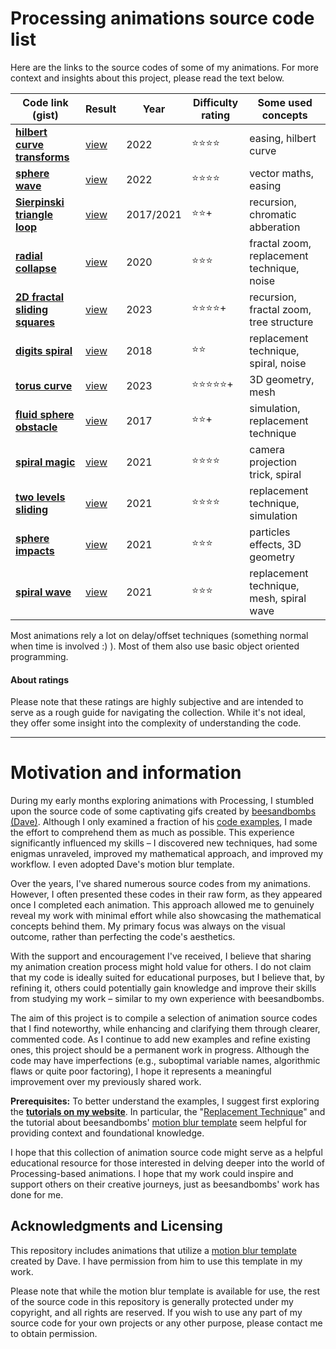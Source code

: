 # Processing animations source code list

Here are the links to the source codes of some of my animations. For more context and insights about this project, please read the text below.


| Code link (gist) | Result | Year | Difficulty rating | Some used concepts |
|-------------|--------|------|-------------------|--------------------|
| [**hilbert curve transforms**](https://gist.github.com/Bleuje/0917441d809d5eccf4ddcfc6a5b787d9) | [view](https://bleuje.com/gifanimationsite/single/hilbertcurvetransforms/) | 2022 | ⭐⭐⭐⭐ | easing, hilbert curve |
| [**sphere wave**](https://gist.github.com/Bleuje/bd3e59266899687c11dbca39f1ffd7ae) | [view](https://bleuje.com/gifanimationsite/single/spherewave/) | 2022 | ⭐⭐⭐⭐ | vector maths, easing |
| [**Sierpinski triangle loop**](https://gist.github.com/Bleuje/1307e4c10898b93a25e159edbef8ea3c) | [view](https://twitter.com/etiennejcb/status/1367173073250758661) | 2017/2021 | ⭐⭐+ | recursion, chromatic abberation |
| [**radial collapse**](https://gist.github.com/Bleuje/3889f5ec12645c5d4ffd24cf7f96282a) | [view](https://bleuje.com/gifanimationsite/single/radialcollapse/) | 2020 | ⭐⭐⭐ | fractal zoom, replacement technique, noise |
| [**2D fractal sliding squares**](https://gist.github.com/Bleuje/5a71f27afedfb7869daf8c81f7a05367) | [view](https://bleuje.com/gifanimationsite/single/2dfractalslidingsquares/) | 2023 | ⭐⭐⭐⭐+ | recursion, fractal zoom, tree structure |
| [**digits spiral**](https://gist.github.com/Bleuje/c80e14b134090e453eefed3ae890a88c) | [view](https://bleuje.com/gifanimationsite/single/digitsspiral/) | 2018 | ⭐⭐ | replacement technique, spiral, noise |
| [**torus curve**](https://gist.github.com/Bleuje/4239c7eabb4781823bc0e085fac005e5) | [view](https://bleuje.com/gifanimationsite/single/toruscurve/) | 2023 | ⭐⭐⭐⭐⭐+ | 3D geometry, mesh |
| [**fluid sphere obstacle**](https://gist.github.com/Bleuje/a2e9beef7476cd4854da61d48b1f5dac) | [view](https://bleuje.com/gifanimationsite/single/fluidsphereobstacle/) | 2017 | ⭐⭐+ | simulation, replacement technique |
| [**spiral magic**](https://gist.github.com/Bleuje/f5cebe99210bb51c4d4b27e9f740f498) | [view](https://bleuje.com/gifanimationsite/single/spiralmagic/) | 2021 | ⭐⭐⭐⭐ | camera projection trick, spiral |
| [**two levels sliding**](https://gist.github.com/Bleuje/637a28417e5014c653c038a502098bb8) | [view](https://bleuje.com/gifanimationsite/single/twolevelssliding/) | 2021 | ⭐⭐⭐⭐ | replacement technique, simulation |
| [**sphere impacts**](https://gist.github.com/Bleuje/dffc57d356d754aa6efe0e06205aa01d) | [view](https://bleuje.com/gifanimationsite/single/sphereimpacts/) | 2021 | ⭐⭐⭐ | particles effects, 3D geometry |
| [**spiral wave**](https://gist.github.com/Bleuje/82750bb2aba5470f17394dd58e96dd89) | [view](https://bleuje.com/gifanimationsite/single/spiralwave/) | 2021 | ⭐⭐⭐ | replacement technique, mesh, spiral wave |


Most animations rely a lot on delay/offset techniques (something normal when time is involved :) ). Most of them also use basic object oriented programming.


#### About ratings

Please note that these ratings are highly subjective and are intended to serve as a rough guide for navigating the collection. While it's not ideal, they offer some insight into the complexity of understanding the code.

---

# Motivation and information

During my early months exploring animations with Processing, I stumbled upon the source code of some captivating gifs created by [beesandbombs (Dave)](https://beesandbombs.com/). Although I only examined a fraction of his [code examples](https://gist.github.com/beesandbombs), I made the effort to comprehend them as much as possible. This experience significantly influenced my skills – I discovered new techniques, had some enigmas unraveled, improved my mathematical approach, and improved my workflow. I even adopted Dave's motion blur template.

Over the years, I've shared numerous source codes from my animations. However, I often presented these codes in their raw form, as they appeared once I completed each animation. This approach allowed me to genuinely reveal my work with minimal effort while also showcasing the mathematical concepts behind them. My primary focus was always on the visual outcome, rather than perfecting the code's aesthetics.

With the support and encouragement I've received, I believe that sharing my animation creation process might hold value for others. I do not claim that my code is ideally suited for educational purposes, but I believe that, by refining it, others could potentially gain knowledge and improve their skills from studying my work – similar to my own experience with beesandbombs.

The aim of this project is to compile a selection of animation source codes that I find noteworthy, while enhancing and clarifying them through clearer, commented code. As I continue to add new examples and refine existing ones, this project should be a permanent work in progress. Although the code may have imperfections (e.g., suboptimal variable names, algorithmic flaws or quite poor factoring), I hope it represents a meaningful improvement over my previously shared work.

**Prerequisites:** To better understand the examples, I suggest first exploring the [**tutorials on my website**](https://bleuje.com/tutorials/). In particular, the "[Replacement Technique](https://bleuje.com/tutorial4/)" and the tutorial about beesandbombs' [motion blur template](https://bleuje.com/tutorial6/) seem helpful for providing context and foundational knowledge.

I hope that this collection of animation source code might serve as a helpful educational resource for those interested in delving deeper into the world of Processing-based animations. I hope that my work could inspire and support others on their creative journeys, just as beesandbombs' work has done for me.

## Acknowledgments and Licensing

This repository includes animations that utilize a [motion blur template](https://bleuje.com/tutorial6/) created by Dave. I have permission from him to use this template in my work.

Please note that while the motion blur template is available for use, the rest of the source code in this repository is generally protected under my copyright, and all rights are reserved. If you wish to use any part of my source code for your own projects or any other purpose, please contact me to obtain permission.
